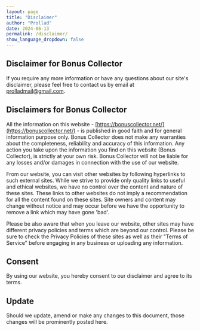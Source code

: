 ```yaml
---
layout: page
title: "Disclaimer"
author: "Prollad"
date: 2024-06-13
permalink: /disclaimer/
show_language_dropdown: false
---
```


## Disclaimer for Bonus Collector

If you require any more information or have any questions about our site's disclaimer, please feel free to contact us by email at [prolladmail@gmail.com](mailto:prolladmail@gmail.com).

## Disclaimers for Bonus Collector

All the information on this website - [https://bonuscollector.net/](https://bonuscollector.net/) - is published in good faith and for general information purpose only. Bonus Collector does not make any warranties about the completeness, reliability and accuracy of this information. Any action you take upon the information you find on this website (Bonus Collector), is strictly at your own risk. Bonus Collector will not be liable for any losses and/or damages in connection with the use of our website.

From our website, you can visit other websites by following hyperlinks to such external sites. While we strive to provide only quality links to useful and ethical websites, we have no control over the content and nature of these sites. These links to other websites do not imply a recommendation for all the content found on these sites. Site owners and content may change without notice and may occur before we have the opportunity to remove a link which may have gone 'bad'.

Please be also aware that when you leave our website, other sites may have different privacy policies and terms which are beyond our control. Please be sure to check the Privacy Policies of these sites as well as their "Terms of Service" before engaging in any business or uploading any information.

## Consent

By using our website, you hereby consent to our disclaimer and agree to its terms.

## Update

Should we update, amend or make any changes to this document, those changes will be prominently posted here.
